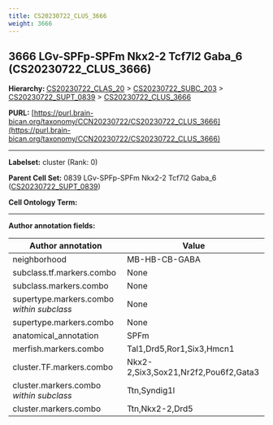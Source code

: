 ```yaml
---
title: CS20230722_CLUS_3666
weight: 3666
---
```

## 3666 LGv-SPFp-SPFm Nkx2-2 Tcf7l2 Gaba_6 (CS20230722_CLUS_3666)
<b>Hierarchy: </b>
[CS20230722_CLAS_20](../CS20230722_CLAS_20) >
[CS20230722_SUBC_203](../CS20230722_SUBC_203) >
[CS20230722_SUPT_0839](../CS20230722_SUPT_0839) >
[CS20230722_CLUS_3666](../CS20230722_CLUS_3666)

**PURL:** [https://purl.brain-bican.org/taxonomy/CCN20230722/CS20230722_CLUS_3666](https://purl.brain-bican.org/taxonomy/CCN20230722/CS20230722_CLUS_3666)

---


**Labelset:** cluster (Rank: 0)

**Parent Cell Set:** 0839 LGv-SPFp-SPFm Nkx2-2 Tcf7l2 Gaba_6 ([CS20230722_SUPT_0839](../CS20230722_SUPT_0839))



**Cell Ontology Term:** 

[MARKER GENES.]: #


---

[TRANSFERRED ANNOTATIONS.]: #


[AUTHOR ANNOTATION FIELDS.]: #


**Author annotation fields:**

| Author annotation | Value |
|-------------------|-------|
|neighborhood|MB-HB-CB-GABA|
|subclass.tf.markers.combo|None|
|subclass.markers.combo|None|
|supertype.markers.combo _within subclass_|None|
|supertype.markers.combo|None|
|anatomical_annotation|SPFm|
|merfish.markers.combo|Tal1,Drd5,Ror1,Six3,Hmcn1|
|cluster.TF.markers.combo|Nkx2-2,Six3,Sox21,Nr2f2,Pou6f2,Gata3|
|cluster.markers.combo _within subclass_|Ttn,Syndig1l|
|cluster.markers.combo|Ttn,Nkx2-2,Drd5|

